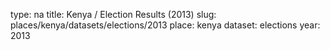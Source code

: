 type: na
title: Kenya / Election Results (2013)
slug: places/kenya/datasets/elections/2013
place: kenya
dataset: elections
year: 2013
